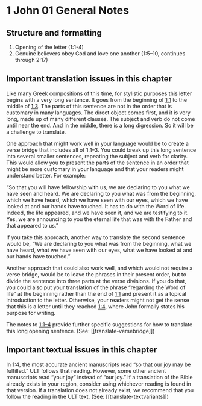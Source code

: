 # 1 John 01 General Notes

## Structure and formatting

1. Opening of the letter (1:1-4)
2. Genuine believers obey God and love one another (1:5–10, continues through 2:17)

## Important translation issues in this chapter

Like many Greek compositions of this time, for stylistic purposes this letter begins with a very long sentence. It goes from the beginning of [1:1](../01/01.md) to the middle of [1:3](../01/03.md). The parts of this sentence are not in the order that is customary in many languages. The direct object comes first, and it is very long, made up of many different clauses. The subject and verb do not come until near the end. And in the middle, there is a long digression. So it will be a challenge to translate.

One approach that might work well in your language would be to create a verse bridge that includes all of 1:1–3. You could break up this long sentence into several smaller sentences, repeating the subject and verb for clarity. This would allow you to present the parts of the sentence in an order that might be more customary in your language and that your readers might understand better. For example:

“So that you will have fellowship with us, we are declaring to you what we have seen and heard. We are declaring to you what was from the beginning, which we have heard, which we have seen with our eyes, which we have looked at and our hands have touched. It has to do with the Word of life. Indeed, the life appeared, and we have seen it, and we are testifying to it. Yes, we are announcing to you the eternal life that was with the Father and that appeared to us.”

If you take this approach, another way to translate the second sentence would be, “We are declaring to you what was from the beginning, what we have heard, what we have seen with our eyes, what we have looked at and our hands have touched.”

Another approach that could also work well, and which would not require a verse bridge, would be to leave the phrases in their present order, but to divide the sentence into three parts at the verse divisions. If you do that, you could also put your translation of the phrase “regarding the Word of life” at the beginning rather than the end of [1:1](../01/01.md) and present it as a topical introduction to the letter. Otherwise, your readers might not get the sense that this is a letter until they reached [1:4](../01/04.md), where John formally states his purpose for writing.

The notes to [1:1–4](../01/01.md) provide further specific suggestions for how to translate this long opening sentence. (See: [[translate-versebridge]])

## Important textual issues in this chapter

In [1:4](../01/04.md), the most accurate ancient manuscripts read “so that our joy may be fulfilled.” ULT follows that reading. However, some other ancient manuscripts read “your joy” instead of “our joy.” If a translation of the Bible already exists in your region, consider using whichever reading is found in that version. If a translation does not already exist, we recommend that you follow the reading in the ULT text. (See: [[translate-textvariants]])